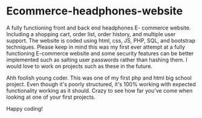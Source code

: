 # Ecommerce-headphones-website
A fully functioning front and back end headphones E- commerce website. Including a shopping cart, order list, order history, and multiple user support. The website is coded using html, css, JS, PHP, SQL, and bootstrap techniques. Please keep in mind this was my first ever attempt at a fully functioning E-commerce website and some security features can be better implemented such as salting user passwords rather than hashing them. I would love to work on projects such as these in the future. 


Ahh foolish young coder. This was one of my first php and html big school project. Even though it's poorly structured, it's 100% working with expected functionality working as it should. Crazy to see how far you've come when looking at one of your first projects. 

Happy coding! 
